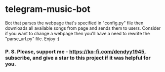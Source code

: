 # telegram-music-bot

Bot that parses the webpage that's specified  in "config.py" file then downloads all available songs from page and sends them to users. Consider if you want to change a webpage then you'll have a need to rewrite the "parse_url.py" file. Enjoy :) 

### P. S. Please, support me - https://ko-fi.com/dendyy1945, subscribe, and give a star to this project if it was helpful for you.
